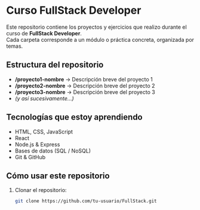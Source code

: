 # Curso FullStack Developer

Este repositorio contiene los proyectos y ejercicios que realizo durante el curso de **FullStack Developer**.  
Cada carpeta corresponde a un módulo o práctica concreta, organizada por temas.

## Estructura del repositorio

- **/proyecto1-nombre** → Descripción breve del proyecto 1  
- **/proyecto2-nombre** → Descripción breve del proyecto 2  
- **/proyecto3-nombre** → Descripción breve del proyecto 3  
- *(y así sucesivamente...)*

## Tecnologías que estoy aprendiendo

- HTML, CSS, JavaScript
- React
- Node.js & Express
- Bases de datos (SQL / NoSQL)
- Git & GitHub

## Cómo usar este repositorio

1. Clonar el repositorio:
   ```bash
   git clone https://github.com/tu-usuario/FullStack.git
